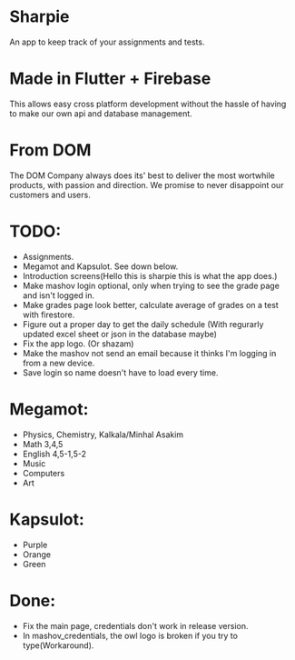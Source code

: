 # Sharpie
An app to keep track of your assignments and tests.

# Made in Flutter + Firebase
This allows easy cross platform development without the hassle of having to make
our own api and database management.

# From DOM
The DOM Company always does its' best to deliver the most wortwhile products, with passion and direction.
We promise to never disappoint our customers and users.

# TODO:

* Assignments.
* Megamot and Kapsulot. See down below.
* Introduction screens(Hello this is sharpie this is what the app does.)
* Make mashov login optional, only when trying to see the grade page and isn't logged in.
* Make grades page look better, calculate average of grades on a test with firestore.
* Figure out a proper day to get the daily schedule (With regurarly updated excel sheet or json in the database maybe)
* Fix the app logo. (Or shazam)
* Make the mashov not send an email because it thinks I'm logging in from a new device.
* Save login so name doesn't have to load every time.


# Megamot: 

* Physics, Chemistry, Kalkala/Minhal Asakim
* Math 3,4,5 
* English 4,5-1,5-2
* Music
* Computers
* Art

# Kapsulot:
* Purple
* Orange
* Green

# Done: 

* Fix the main page, credentials don't work in release version.
* In mashov_credentials, the owl logo is broken if you try to type(Workaround).


